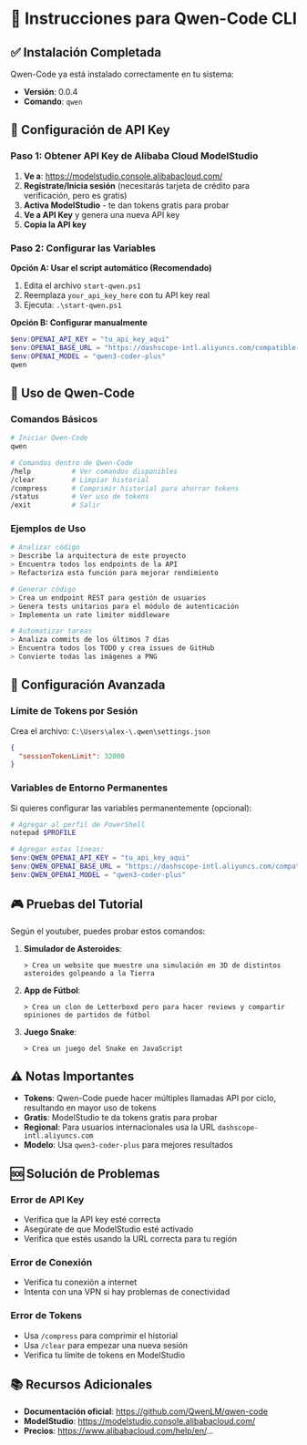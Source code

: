 # 🚀 Instrucciones para Qwen-Code CLI

## ✅ Instalación Completada

Qwen-Code ya está instalado correctamente en tu sistema:
- **Versión**: 0.0.4
- **Comando**: `qwen`

## 🔑 Configuración de API Key

### Paso 1: Obtener API Key de Alibaba Cloud ModelStudio

1. **Ve a**: https://modelstudio.console.alibabacloud.com/
2. **Regístrate/Inicia sesión** (necesitarás tarjeta de crédito para verificación, pero es gratis)
3. **Activa ModelStudio** - te dan tokens gratis para probar
4. **Ve a API Key** y genera una nueva API key
5. **Copia la API key**

### Paso 2: Configurar las Variables

**Opción A: Usar el script automático (Recomendado)**

1. Edita el archivo `start-qwen.ps1`
2. Reemplaza `your_api_key_here` con tu API key real
3. Ejecuta: `.\start-qwen.ps1`

**Opción B: Configurar manualmente**

```powershell
$env:OPENAI_API_KEY = "tu_api_key_aqui"
$env:OPENAI_BASE_URL = "https://dashscope-intl.aliyuncs.com/compatible-mode/v1"
$env:OPENAI_MODEL = "qwen3-coder-plus"
qwen
```

## 🎯 Uso de Qwen-Code

### Comandos Básicos

```bash
# Iniciar Qwen-Code
qwen

# Comandos dentro de Qwen-Code
/help          # Ver comandos disponibles
/clear         # Limpiar historial
/compress      # Comprimir historial para ahorrar tokens
/status        # Ver uso de tokens
/exit          # Salir
```

### Ejemplos de Uso

```bash
# Analizar código
> Describe la arquitectura de este proyecto
> Encuentra todos los endpoints de la API
> Refactoriza esta función para mejorar rendimiento

# Generar código
> Crea un endpoint REST para gestión de usuarios
> Genera tests unitarios para el módulo de autenticación
> Implementa un rate limiter middleware

# Automatizar tareas
> Analiza commits de los últimos 7 días
> Encuentra todos los TODO y crea issues de GitHub
> Convierte todas las imágenes a PNG
```

## 🔧 Configuración Avanzada

### Límite de Tokens por Sesión

Crea el archivo: `C:\Users\alex-\.qwen\settings.json`

```json
{
  "sessionTokenLimit": 32000
}
```

### Variables de Entorno Permanentes

Si quieres configurar las variables permanentemente (opcional):

```powershell
# Agregar al perfil de PowerShell
notepad $PROFILE

# Agregar estas líneas:
$env:QWEN_OPENAI_API_KEY = "tu_api_key_aqui"
$env:QWEN_OPENAI_BASE_URL = "https://dashscope-intl.aliyuncs.com/compatible-mode/v1"
$env:QWEN_OPENAI_MODEL = "qwen3-coder-plus"
```

## 🎮 Pruebas del Tutorial

Según el youtuber, puedes probar estos comandos:

1. **Simulador de Asteroides**:
   ```
   > Crea un website que muestre una simulación en 3D de distintos asteroides golpeando a la Tierra
   ```

2. **App de Fútbol**:
   ```
   > Crea un clon de Letterboxd pero para hacer reviews y compartir opiniones de partidos de fútbol
   ```

3. **Juego Snake**:
   ```
   > Crea un juego del Snake en JavaScript
   ```

## ⚠️ Notas Importantes

- **Tokens**: Qwen-Code puede hacer múltiples llamadas API por ciclo, resultando en mayor uso de tokens
- **Gratis**: ModelStudio te da tokens gratis para probar
- **Regional**: Para usuarios internacionales usa la URL `dashscope-intl.aliyuncs.com`
- **Modelo**: Usa `qwen3-coder-plus` para mejores resultados

## 🆘 Solución de Problemas

### Error de API Key
- Verifica que la API key esté correcta
- Asegúrate de que ModelStudio esté activado
- Verifica que estés usando la URL correcta para tu región

### Error de Conexión
- Verifica tu conexión a internet
- Intenta con una VPN si hay problemas de conectividad

### Error de Tokens
- Usa `/compress` para comprimir el historial
- Usa `/clear` para empezar una nueva sesión
- Verifica tu límite de tokens en ModelStudio

## 📚 Recursos Adicionales

- **Documentación oficial**: https://github.com/QwenLM/qwen-code
- **ModelStudio**: https://modelstudio.console.alibabacloud.com/
- **Precios**: https://www.alibabacloud.com/help/en/... 